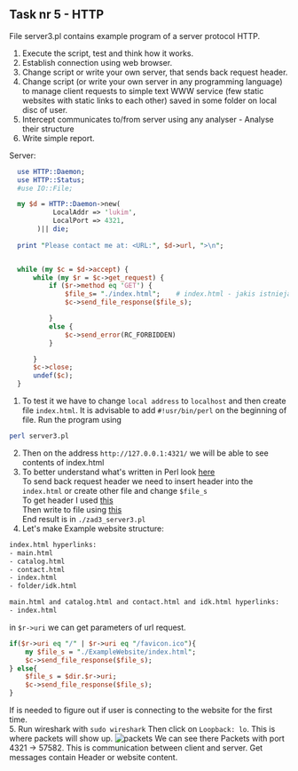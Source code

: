 ## Task nr 5 - HTTP
File server3.pl contains example program of a server protocol HTTP.  

1. Execute the script, test and think how it works.
2. Establish connection using web browser.
3. Change script or write your own server, that sends back request header.
4. Change script (or write your own server in any programming language) to manage client requests to simple text WWW service (few static websites with static links to each other) saved in some folder on local disc of user.
5. Intercept communicates to/from server using any analyser - Analyse their structure
6. Write simple report.

Server:
```perl
  use HTTP::Daemon;
  use HTTP::Status;  
  #use IO::File;

  my $d = HTTP::Daemon->new(
           LocalAddr => 'lukim',
           LocalPort => 4321,
       )|| die;
  
  print "Please contact me at: <URL:", $d->url, ">\n";


  while (my $c = $d->accept) {
      while (my $r = $c->get_request) {
          if ($r->method eq 'GET') {
              $file_s= "./index.html";    # index.html - jakis istniejacy plik
              $c->send_file_response($file_s);

          }
          else {
              $c->send_error(RC_FORBIDDEN)
          }

      }
      $c->close;
      undef($c);
  }
```
1. To test it we have to change `local address` to `localhost` and then create file `index.html`. It is advisable to add `#!usr/bin/perl` on the beginning of file. Run the program using 
```bash
perl server3.pl
```
2. Then on the address `http://127.0.0.1:4321/` we will be able to see contents of index.html
3. To better understand what's written in Perl look [here](https://metacpan.org/pod/HTTP::Daemon)  
To send back request header we need to insert header into the `index.html` or create other file and change `$file_s`  
To get header I used [this](https://stackoverflow.com/questions/49038859/how-to-get-full-http-request-not-response-headers)  
Then write to file using [this](https://www.perltutorial.org/perl-write-to-file/)  
End result is in `./zad3_server3.pl`
4. Let's make Example website structure:
```bash
index.html hyperlinks:
- main.html
- catalog.html
- contact.html
- index.html
- folder/idk.html

main.html and catalog.html and contact.html and idk.html hyperlinks:
- index.html
```
in `$r->uri` we can get parameters of url request.
```perl
if($r->uri eq "/" | $r->uri eq "/favicon.ico"){
    my $file_s = "./ExampleWebsite/index.html";
    $c->send_file_response($file_s);
} else{
    $file_s = $dir.$r->uri;
    $c->send_file_response($file_s);
}
```
If is needed to figure out if user is connecting to the website for the first time.  
5. Run wireshark with `sudo wireshark`
Then click on `Loopback: lo`. This is where packets will show up.
![packets](/wireshark_packets.png)
We can see there Packets with port 4321 -> 57582. This is communication between client and server. 
Get messages contain Header or website content.